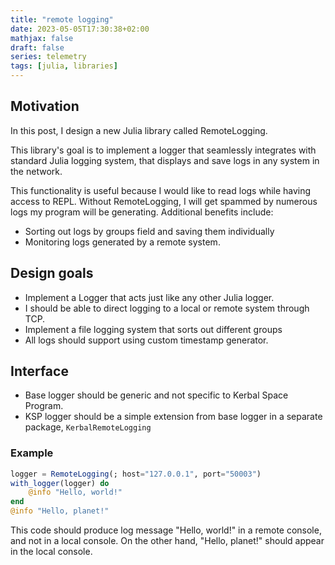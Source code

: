 ```yaml
---
title: "remote logging"
date: 2023-05-05T17:30:38+02:00
mathjax: false
draft: false
series: telemetry
tags: [julia, libraries]
---
```


## Motivation

In this post, I design a new Julia library called RemoteLogging.

This library's goal is to implement a logger that seamlessly integrates with standard Julia logging system, that displays and save logs in any system in the network.

This functionality is useful because I would like to read logs while having access to REPL. Without RemoteLogging, I will get spammed by numerous logs my program will be generating. Additional benefits include:

- Sorting out logs by groups field and saving them individually
- Monitoring logs generated by a remote system.

## Design goals

- Implement a Logger that acts just like any other Julia logger.
- I should be able to direct logging to a local or remote system through TCP.
- Implement a file logging system that sorts out different groups
- All logs should support using custom timestamp generator.

## Interface

- Base logger should be generic and not specific to Kerbal Space Program.
- KSP logger should be a simple extension from base logger in a separate package, `KerbalRemoteLogging`

### Example
```jl
logger = RemoteLogging(; host="127.0.0.1", port="50003")
with_logger(logger) do
    @info "Hello, world!"
end
@info "Hello, planet!"
```

This code should produce log message "Hello, world!" in a remote console, and not in a local console. On the other hand, "Hello, planet!" should appear in the local console.
